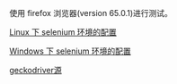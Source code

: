 
使用 firefox 浏览器(version 65.0.1)进行测试。

[Linux 下 selenium 环境的配置](LinuxEnv.md)

[Windows 下 selenium 环境的配置](WindowsEnv.md)

[geckodriver源](https://github.com/mozilla/geckodriver/releases)
